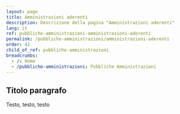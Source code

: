 ```yaml
---
layout: page
title: Amministrazioni aderenti
description: Descrizione della pagina "Amministrazioni aderenti"
lang: it
ref: pubbliche-amministrazioni-amministrazioni-aderenti
permalink: /pubbliche-amministrazioni/amministrazioni-aderenti
order: 42
child_of_ref: pubbliche-amministrazioni
breadcrumbs:
  - /: Home
  - /pubbliche-amministrazioni: Pubbliche Amministrazioni
---
```


## Titolo paragrafo

Testo, testo, testo

